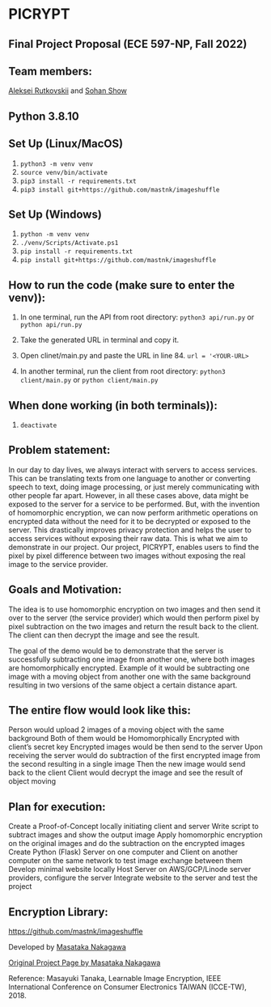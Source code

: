 # PICRYPT
## Final Project Proposal (ECE 597-NP, Fall 2022)


## Team members:
[Aleksei Rutkovskii](https://github.com/rutkovskii) and [Sohan Show](https://github.com/sohanshow)


## Python 3.8.10

## Set Up (Linux/MacOS)
1. `python3 -m venv venv`
2. `source venv/bin/activate`
3. `pip3 install -r requirements.txt`
4. `pip3 install git+https://github.com/mastnk/imageshuffle`

## Set Up (Windows)
1. `python -m venv venv`
2. `./venv/Scripts/Activate.ps1`
3. `pip install -r requirements.txt`
4. `pip install git+https://github.com/mastnk/imageshuffle`


## How to run the code (make sure to enter the venv)):
1. In one terminal, run the API from root directory:
```python3 api/run.py``` or ```python api/run.py```

2. Take the generated URL in terminal and copy it.

3. Open clinet/main.py and paste the URL in line 84.
    ```url = '<YOUR-URL>```

4. In another terminal, run the client from root directory:
```python3 client/main.py``` or ```python client/main.py```

## When done working (in both terminals)):
1. `deactivate`


## Problem statement:
In our day to day lives, we always interact with servers to access services. This can be translating texts from one language to another or converting speech to text, doing image processing, or just merely communicating with other people far apart. However, in all these cases above, data might be exposed to the server for a service to be performed. But, with the invention of homomorphic encryption, we can now perform arithmetic operations on encrypted data without the need for it to be decrypted or exposed to the server. This drastically improves privacy protection and helps the user to access services without exposing their raw data. This is what we aim to demonstrate in our project. Our project, PICRYPT, enables users to find the pixel by pixel difference between two images without exposing the real image to the service provider.

## Goals and Motivation:
The idea is to use homomorphic encryption on two images and then send it over to the server (the service provider) which would then perform pixel by pixel subtraction on the two images and return the result back to the client. The client can then decrypt the image and see the result.

The goal of the demo would be to demonstrate that the server is successfully subtracting one image from another one, where both images are homomorphically encrypted. Example of it would be subtracting one image with a moving object from another one with the same background resulting in two versions of the same object a certain distance apart.

## The entire flow would look like this:
Person would upload 2 images of a moving object with the same background Both of them would be Homomorphically Encrypted with client’s secret key Encrypted images would be then send to the server Upon receiving the server would do subtraction of the first encrypted image from the second resulting in a single image Then the new image would send back to the client Client would decrypt the image and see the result of object moving

## Plan for execution:
Create a Proof-of-Concept locally initiating client and server Write script to subtract images and show the output image Apply homomorphic encryption on the original images and do the subtraction on the encrypted images Create Python (Flask) Server on one computer and Client on another computer on the same network to test image exchange between them Develop minimal website locally Host Server on AWS/GCP/Linode server providers, configure the server Integrate website to the server and test the project

## Encryption Library:
https://github.com/mastnk/imageshuffle

Developed by [Masataka Nakagawa](https://github.com/mastnk) 

[Original Project Page by Masataka Nakagawa](http://www.ok.sc.e.titech.ac.jp/~mtanaka/proj/imagescramble/)

Reference:
Masayuki Tanaka, Learnable Image Encryption, IEEE International Conference on Consumer Electronics TAIWAN (ICCE-TW), 2018.